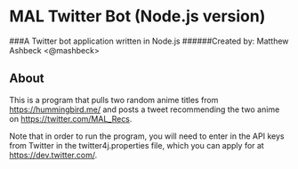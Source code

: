 # MAL Twitter Bot (Node.js version)

###A Twitter bot application written in Node.js
######Created by: Matthew Ashbeck <@mashbeck>

## About
This is a program that pulls two random anime titles from https://hummingbird.me/ and posts a tweet recommending the two anime on https://twitter.com/MAL_Recs.

Note that in order to run the program, you will need to enter in the API keys from Twitter in the twitter4j.properties file, which you can apply for at https://dev.twitter.com/.
